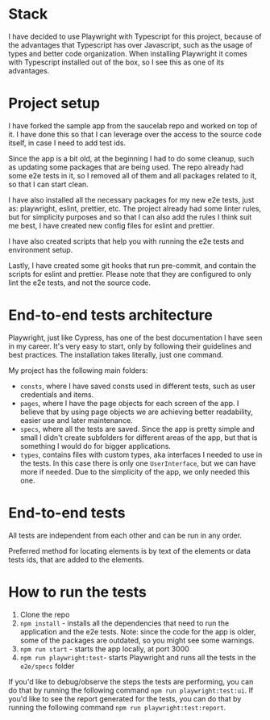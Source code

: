# Stack

I have decided to use Playwright with Typescript for this project, because of the advantages that Typescript has over Javascript, such as the usage of types and better code organization. When installing Playwright it comes with Typescript installed out of the box, so I see this as one of its advantages.

# Project setup

I have forked the sample app from the saucelab repo and worked on top of it. I have done this so that I can leverage over the access to the source code itself, in case I need to add test ids.

Since the app is a bit old, at the beginning I had to do some cleanup, such as updating some packages that are being used. The repo already had some e2e tests in it, so I removed all of them and all packages related to it, so that I can start clean.

I have also installed all the necessary packages for my new e2e tests, just as: playwright, eslint, prettier, etc. The project already had some linter rules, but for simplicity purposes and so that I can also add the rules I think suit me best, I have created new config files for eslint and prettier.

I have also created scripts that help you with running the e2e tests and environment setup.

Lastly, I have created some git hooks that run pre-commit, and contain the scripts for eslint and prettier. Please note that they are configured to only lint the e2e tests, and not the source code.

# End-to-end tests architecture

Playwright, just like Cypress, has one of the best documentation I have seen in my career. It's very easy to start, only by following their guidelines and best practices. The installation takes literally, just one command.

My project has the following main folders:

- `consts`, where I have saved consts used in different tests, such as user credentials and items.
- `pages`, where I have the page objects for each screen of the app. I believe that by using page objects we are achieving better readability, easier use and later maintenance.
- `specs`, where all the tests are saved. Since the app is pretty simple and small I didn't create subfolders for different areas of the app, but that is something I would do for bigger applications.
- `types`, contains files with custom types, aka interfaces I needed to use in the tests. In this case there is only one `UserInterface`, but we can have more if needed. Due to the simplicity of the app, we only needed this one.

# End-to-end tests

All tests are independent from each other and can be run in any order.

Preferred method for locating elements is by text of the elements or data tests ids, that are added to the elements.

# How to run the tests

1. Clone the repo
2. `npm install` - installs all the dependencies that need to run the application and the e2e tests. Note: since the code for the app is older, some of the packages are outdated, so you might see some warnings.
3. `npm run start` - starts the app locally, at port 3000
4. `npm run playwright:test`- starts Playwright and runs all the tests in the `e2e/specs` folder

If you'd like to debug/observe the steps the tests are performing, you can do that by running the following command `npm run playwright:test:ui`.
If you'd like to see the report generated for the tests, you can do that by running the following command `npm run playwright:test:report`.
